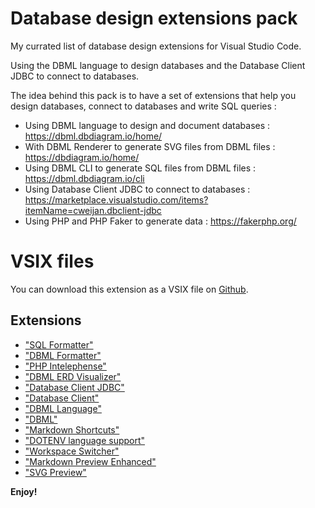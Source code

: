 # Database design extensions pack

My currated list of database design extensions for Visual Studio Code.

Using the DBML language to design databases and the Database Client JDBC to connect to databases.

The idea behind this pack is to have a set of extensions that help you design databases, connect to databases and write SQL queries :

- Using DBML language to design and document databases : https://dbml.dbdiagram.io/home/
- With DBML Renderer to generate SVG files from DBML files : https://dbdiagram.io/home/
- Using DBML CLI to generate SQL files from DBML files : https://dbml.dbdiagram.io/cli
- Using Database Client JDBC to connect to databases : https://marketplace.visualstudio.com/items?itemName=cweijan.dbclient-jdbc
- Using PHP and PHP Faker to generate data : https://fakerphp.org/

# VSIX files

You can download this extension as a VSIX file on [Github](https://github.com/erralb/database-design/tree/master/packages).

## Extensions

* ["SQL Formatter"](https://marketplace.visualstudio.com/items?itemName=adpyke.vscode-sql-formatter)
* ["DBML Formatter"](https://marketplace.visualstudio.com/items?itemName=aflalo.dbml-formatter)
* ["PHP Intelephense"](https://marketplace.visualstudio.com/items?itemName=bmewburn.vscode-intelephense-client)
* ["DBML ERD Visualizer"](https://marketplace.visualstudio.com/items?itemName=bocovo.dbml-erd-visualizer)
* ["Database Client JDBC"](https://marketplace.visualstudio.com/items?itemName=cweijan.dbclient-jdbc)
* ["Database Client"](https://marketplace.visualstudio.com/items?itemName=cweijan.vscode-mysql-client2)
* ["DBML Language"](https://marketplace.visualstudio.com/items?itemName=duynvu.dbml-language)
* ["DBML"](https://marketplace.visualstudio.com/items?itemName=matt-meyers.vscode-dbml)
* ["Markdown Shortcuts"](https://marketplace.visualstudio.com/items?itemName=mdickin.markdown-shortcuts)
* ["DOTENV language support"](https://marketplace.visualstudio.com/items?itemName=mikestead.dotenv)
* ["Workspace Switcher"](https://marketplace.visualstudio.com/items?itemName=sadesyllas.vscode-workspace-switcher)
* ["Markdown Preview Enhanced"](https://marketplace.visualstudio.com/items?itemName=shd101wyy.markdown-preview-enhanced)
* ["SVG Preview"](https://marketplace.visualstudio.com/items?itemName=simonsiefke.svg-preview)

**Enjoy!**
